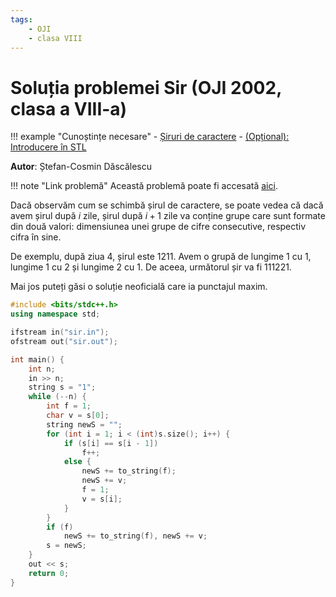 ```yaml
---
tags:
    - OJI
    - clasa VIII
---
```


# Soluția problemei Sir (OJI 2002, clasa a VIII-a)

!!! example "Cunoștințe necesare"
    - [Șiruri de caractere](https://edu.roalgo.ro/cppintro/strings/)
    - [(Opțional): Introducere în STL](https://edu.roalgo.ro/cppintro/stl/)

**Autor**: Ștefan-Cosmin Dăscălescu

!!! note "Link problemă"
    Această problemă poate fi accesată [aici](https://kilonova.ro/problems/707/).

Dacă observăm cum se schimbă șirul de caractere, se poate vedea că dacă avem șirul după $i$ zile, șirul după $i+1$ zile va conține grupe care sunt formate din două valori: dimensiunea unei grupe de cifre consecutive, respectiv cifra în sine. 

De exemplu, după ziua 4, șirul este 1211. Avem o grupă de lungime 1 cu 1, lungime 1 cu 2 și lungime 2 cu 1. De aceea, următorul șir va fi 111221.

Mai jos puteți găsi o soluție neoficială care ia punctajul maxim.

```cpp
#include <bits/stdc++.h>
using namespace std;

ifstream in("sir.in");
ofstream out("sir.out");

int main() {
    int n;
    in >> n;
    string s = "1";
    while (--n) {
        int f = 1;
        char v = s[0];
        string newS = "";
        for (int i = 1; i < (int)s.size(); i++) {
            if (s[i] == s[i - 1])
                f++;
            else {
                newS += to_string(f);
                newS += v;
                f = 1;
                v = s[i];
            }
        }
        if (f)
            newS += to_string(f), newS += v;
        s = newS;
    }
    out << s;
    return 0;
}
```